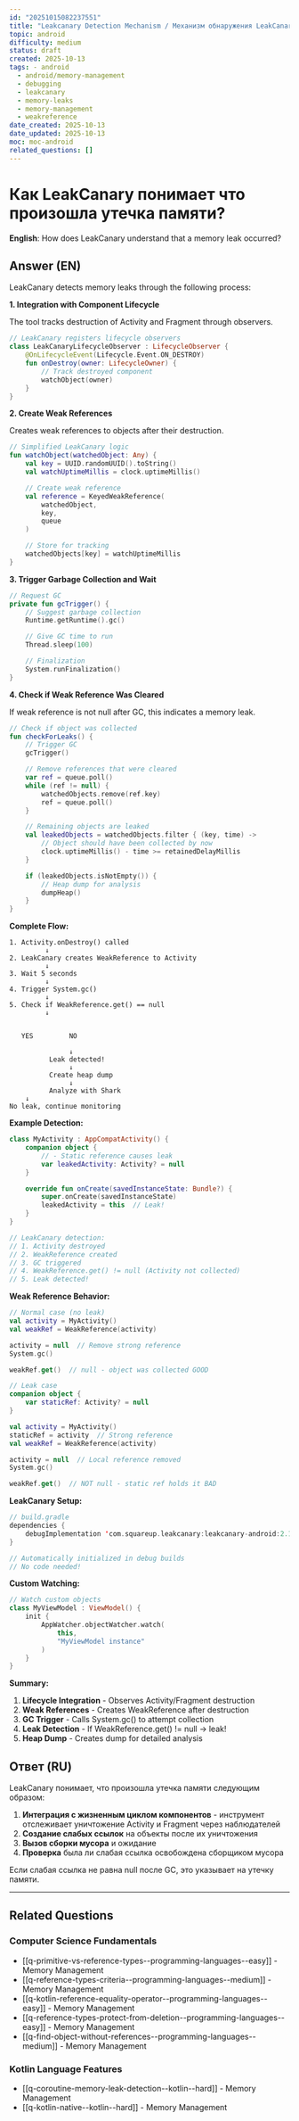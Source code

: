 ```yaml
---
id: "20251015082237551"
title: "Leakcanary Detection Mechanism / Механизм обнаружения LeakCanary"
topic: android
difficulty: medium
status: draft
created: 2025-10-13
tags: - android
  - android/memory-management
  - debugging
  - leakcanary
  - memory-leaks
  - memory-management
  - weakreference
date_created: 2025-10-13
date_updated: 2025-10-13
moc: moc-android
related_questions: []
---
```

# Как LeakCanary понимает что произошла утечка памяти?

**English**: How does LeakCanary understand that a memory leak occurred?

## Answer (EN)
LeakCanary detects memory leaks through the following process:

**1. Integration with Component Lifecycle**

The tool tracks destruction of Activity and Fragment through observers.

```kotlin
// LeakCanary registers lifecycle observers
class LeakCanaryLifecycleObserver : LifecycleObserver {
    @OnLifecycleEvent(Lifecycle.Event.ON_DESTROY)
    fun onDestroy(owner: LifecycleOwner) {
        // Track destroyed component
        watchObject(owner)
    }
}
```

**2. Create Weak References**

Creates weak references to objects after their destruction.

```kotlin
// Simplified LeakCanary logic
fun watchObject(watchedObject: Any) {
    val key = UUID.randomUUID().toString()
    val watchUptimeMillis = clock.uptimeMillis()

    // Create weak reference
    val reference = KeyedWeakReference(
        watchedObject,
        key,
        queue
    )

    // Store for tracking
    watchedObjects[key] = watchUptimeMillis
}
```

**3. Trigger Garbage Collection and Wait**

```kotlin
// Request GC
private fun gcTrigger() {
    // Suggest garbage collection
    Runtime.getRuntime().gc()

    // Give GC time to run
    Thread.sleep(100)

    // Finalization
    System.runFinalization()
}
```

**4. Check if Weak Reference Was Cleared**

If weak reference is not null after GC, this indicates a memory leak.

```kotlin
// Check if object was collected
fun checkForLeaks() {
    // Trigger GC
    gcTrigger()

    // Remove references that were cleared
    var ref = queue.poll()
    while (ref != null) {
        watchedObjects.remove(ref.key)
        ref = queue.poll()
    }

    // Remaining objects are leaked
    val leakedObjects = watchedObjects.filter { (key, time) ->
        // Object should have been collected by now
        clock.uptimeMillis() - time >= retainedDelayMillis
    }

    if (leakedObjects.isNotEmpty()) {
        // Heap dump for analysis
        dumpHeap()
    }
}
```

**Complete Flow:**

```
1. Activity.onDestroy() called
         ↓
2. LeakCanary creates WeakReference to Activity
         ↓
3. Wait 5 seconds
         ↓
4. Trigger System.gc()
         ↓
5. Check if WeakReference.get() == null
         ↓
    
               
   YES         NO
               
               ↓
          Leak detected!
               ↓
          Create heap dump
               ↓
          Analyze with Shark
    ↓
No leak, continue monitoring
```

**Example Detection:**

```kotlin
class MyActivity : AppCompatActivity() {
    companion object {
        // - Static reference causes leak
        var leakedActivity: Activity? = null
    }

    override fun onCreate(savedInstanceState: Bundle?) {
        super.onCreate(savedInstanceState)
        leakedActivity = this  // Leak!
    }
}

// LeakCanary detection:
// 1. Activity destroyed
// 2. WeakReference created
// 3. GC triggered
// 4. WeakReference.get() != null (Activity not collected)
// 5. Leak detected!
```

**Weak Reference Behavior:**

```kotlin
// Normal case (no leak)
val activity = MyActivity()
val weakRef = WeakReference(activity)

activity = null  // Remove strong reference
System.gc()

weakRef.get()  // null - object was collected GOOD

// Leak case
companion object {
    var staticRef: Activity? = null
}

val activity = MyActivity()
staticRef = activity  // Strong reference
val weakRef = WeakReference(activity)

activity = null  // Local reference removed
System.gc()

weakRef.get()  // NOT null - static ref holds it BAD
```

**LeakCanary Setup:**

```kotlin
// build.gradle
dependencies {
    debugImplementation 'com.squareup.leakcanary:leakcanary-android:2.12'
}

// Automatically initialized in debug builds
// No code needed!
```

**Custom Watching:**

```kotlin
// Watch custom objects
class MyViewModel : ViewModel() {
    init {
        AppWatcher.objectWatcher.watch(
            this,
            "MyViewModel instance"
        )
    }
}
```

**Summary:**

1. **Lifecycle Integration** - Observes Activity/Fragment destruction
2. **Weak References** - Creates WeakReference after destruction
3. **GC Trigger** - Calls System.gc() to attempt collection
4. **Leak Detection** - If WeakReference.get() != null → leak!
5. **Heap Dump** - Creates dump for detailed analysis

## Ответ (RU)
LeakCanary понимает, что произошла утечка памяти следующим образом:

1. **Интеграция с жизненным циклом компонентов** - инструмент отслеживает уничтожение Activity и Fragment через наблюдателей
2. **Создание слабых ссылок** на объекты после их уничтожения
3. **Вызов сборки мусора** и ожидание
4. **Проверка** была ли слабая ссылка освобождена сборщиком мусора

Если слабая ссылка не равна null после GC, это указывает на утечку памяти.


---

## Related Questions

### Computer Science Fundamentals
- [[q-primitive-vs-reference-types--programming-languages--easy]] - Memory Management
- [[q-reference-types-criteria--programming-languages--medium]] - Memory Management
- [[q-kotlin-reference-equality-operator--programming-languages--easy]] - Memory Management
- [[q-reference-types-protect-from-deletion--programming-languages--easy]] - Memory Management
- [[q-find-object-without-references--programming-languages--medium]] - Memory Management

### Kotlin Language Features
- [[q-coroutine-memory-leak-detection--kotlin--hard]] - Memory Management
- [[q-kotlin-native--kotlin--hard]] - Memory Management
